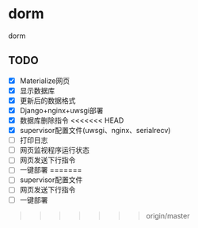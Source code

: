 # dorm
dorm

## TODO
- [x] Materialize网页
- [x] 显示数据库
- [x] 更新后的数据格式
- [x] Django+nginx+uwsgi部署
- [x] 数据库删除指令
<<<<<<< HEAD
- [x] supervisor配置文件(uwsgi、nginx、serialrecv)
- [ ] 打印日志
- [ ] 网页监视程序运行状态
- [ ] 网页发送下行指令
- [ ] 一键部署
=======
- [ ] supervisor配置文件
- [ ] 网页发送下行指令
- [ ] 一键部署
>>>>>>> origin/master
